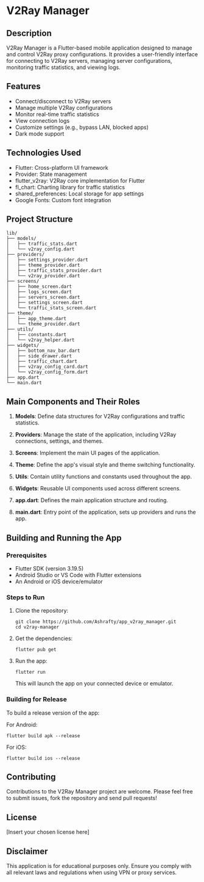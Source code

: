 # V2Ray Manager

## Description
V2Ray Manager is a Flutter-based mobile application designed to manage and control V2Ray proxy configurations. It provides a user-friendly interface for connecting to V2Ray servers, managing server configurations, monitoring traffic statistics, and viewing logs.

## Features
- Connect/disconnect to V2Ray servers
- Manage multiple V2Ray configurations
- Monitor real-time traffic statistics
- View connection logs
- Customize settings (e.g., bypass LAN, blocked apps)
- Dark mode support

## Technologies Used
- Flutter: Cross-platform UI framework
- Provider: State management
- flutter_v2ray: V2Ray core implementation for Flutter
- fl_chart: Charting library for traffic statistics
- shared_preferences: Local storage for app settings
- Google Fonts: Custom font integration

## Project Structure
```
lib/
├── models/
│   ├── traffic_stats.dart
│   └── v2ray_config.dart
├── providers/
│   ├── settings_provider.dart
│   ├── theme_provider.dart
│   ├── traffic_stats_provider.dart
│   └── v2ray_provider.dart
├── screens/
│   ├── home_screen.dart
│   ├── logs_screen.dart
│   ├── servers_screen.dart
│   ├── settings_screen.dart
│   └── traffic_stats_screen.dart
├── theme/
│   ├── app_theme.dart
│   └── theme_provider.dart
├── utils/
│   ├── constants.dart
│   └── v2ray_helper.dart
├── widgets/
│   ├── bottom_nav_bar.dart
│   ├── side_drawer.dart
│   ├── traffic_chart.dart
│   ├── v2ray_config_card.dart
│   └── v2ray_config_form.dart
├── app.dart
└── main.dart
```

## Main Components and Their Roles

1. **Models**: Define data structures for V2Ray configurations and traffic statistics.

2. **Providers**: Manage the state of the application, including V2Ray connections, settings, and themes.

3. **Screens**: Implement the main UI pages of the application.

4. **Theme**: Define the app's visual style and theme switching functionality.

5. **Utils**: Contain utility functions and constants used throughout the app.

6. **Widgets**: Reusable UI components used across different screens.

7. **app.dart**: Defines the main application structure and routing.

8. **main.dart**: Entry point of the application, sets up providers and runs the app.

## Building and Running the App

### Prerequisites
- Flutter SDK (version 3.19.5)
- Android Studio or VS Code with Flutter extensions
- An Android or iOS device/emulator

### Steps to Run
1. Clone the repository:
   ```
   git clone https://github.com/Ashrafty/app_v2ray_manager.git
   cd v2ray-manager
   ```

2. Get the dependencies:
   ```
   flutter pub get
   ```

3. Run the app:
   ```
   flutter run
   ```

   This will launch the app on your connected device or emulator.

### Building for Release
To build a release version of the app:

For Android:
```
flutter build apk --release
```

For iOS:
```
flutter build ios --release
```

## Contributing
Contributions to the V2Ray Manager project are welcome. Please feel free to submit issues, fork the repository and send pull requests!

## License
[Insert your chosen license here]

## Disclaimer
This application is for educational purposes only. Ensure you comply with all relevant laws and regulations when using VPN or proxy services.